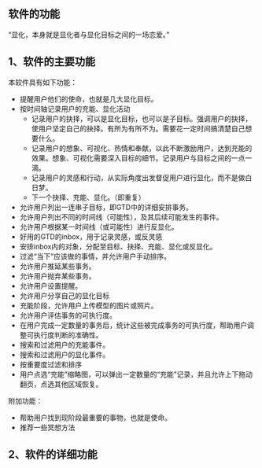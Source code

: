 软件的功能
----------------------------------------

“显化，本身就是显化者与显化目标之间的一场恋爱。”


1、软件的主要功能
----------------------------------------
本软件具有如下功能：

- 提醒用户他们的使命，也就是几大显化目标。
- 按时间轴记录用户的充能、显化活动
	- 记录用户的抉择，可以是显化目标，也可以是子目标。强调用户的抉择，使用户坚定自己的抉择。有所为有所不为。需要花一定时间搞清楚自己想要什么。
	- 记录用户的想象、可视化、热情和奉献，以此不断激励用户，达到充能的效果。想象、可视化需要深入目标的细节。记录用户与目标之间的一点一滴。
	- 记录用户的灵感和行动，从实际角度出发督促用户进行显化，而不是做白日梦。
	- 下一个抉择、充能、显化。（即重复）
- 允许用户列出一连串子目标，即GTD中的详细安排事务。
- 允许用户列出不同的时间线（可能性），及其后续可能发生的事件。
- 允许用户根据某一时间线（或可能性）进行反显化。
- 好用的GTD的inbox，用于记录灵感，或反灵感
- 安排inbox内的对象，分配至目标、抉择、充能、显化或反显化。
- 过滤“当下”应该做的事情，并允许用户手动排序。
- 允许用户推延某些事务。
- 允许用户抛弃某些事务。
- 允许用户设置提醒。
- 允许用户分享自己的显化目标
- 充能阶段，允许用户上传模型的图片或照片。
- 允许用户评估事务的可执行度。
- 在用户完成一定数量的事务后，统计这些被完成事务的可执行度，帮助用户调整可执行度判断的准确性。
- 搜索和过滤用户的充能事件。
- 搜索和过滤用户的显化事件。
- 按重要度过滤和排序
- 用户点选“充能”缩略图，可以弹出一定数量的“充能”记录，并且允许上下拖动翻页，点选其他区域恢复。

附加功能：
- 帮助用户找到现阶段最重要的事物，也就是使命。
- 推荐一些冥想方法

2、软件的详细功能
----------------------------------------
